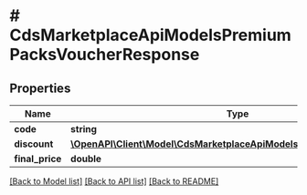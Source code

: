 # # CdsMarketplaceApiModelsPremiumPacksVoucherResponse

## Properties

Name | Type | Description | Notes
------------ | ------------- | ------------- | -------------
**code** | **string** |  | [optional]
**discount** | [**\OpenAPI\Client\Model\CdsMarketplaceApiModelsPremiumPacksDiscount**](CdsMarketplaceApiModelsPremiumPacksDiscount.md) |  | [optional]
**final_price** | **double** |  | [optional]

[[Back to Model list]](../../README.md#models) [[Back to API list]](../../README.md#endpoints) [[Back to README]](../../README.md)
